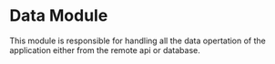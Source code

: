 # Data Module

This module is responsible for handling all the data opertation of the application either from the remote api or database.

